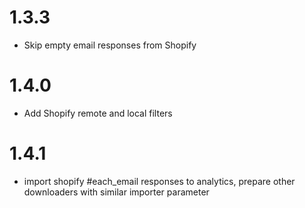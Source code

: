 # 1.3.3

* Skip empty email responses from Shopify

# 1.4.0

* Add Shopify remote and local filters

# 1.4.1

* import shopify #each_email responses to analytics, prepare other downloaders with similar importer parameter